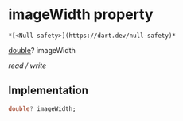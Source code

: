 


# imageWidth property




    *[<Null safety>](https://dart.dev/null-safety)*


[double](https://api.flutter.dev/flutter/dart-core/double-class.html)? imageWidth
  
_read / write_






## Implementation

```dart
double? imageWidth;


```







